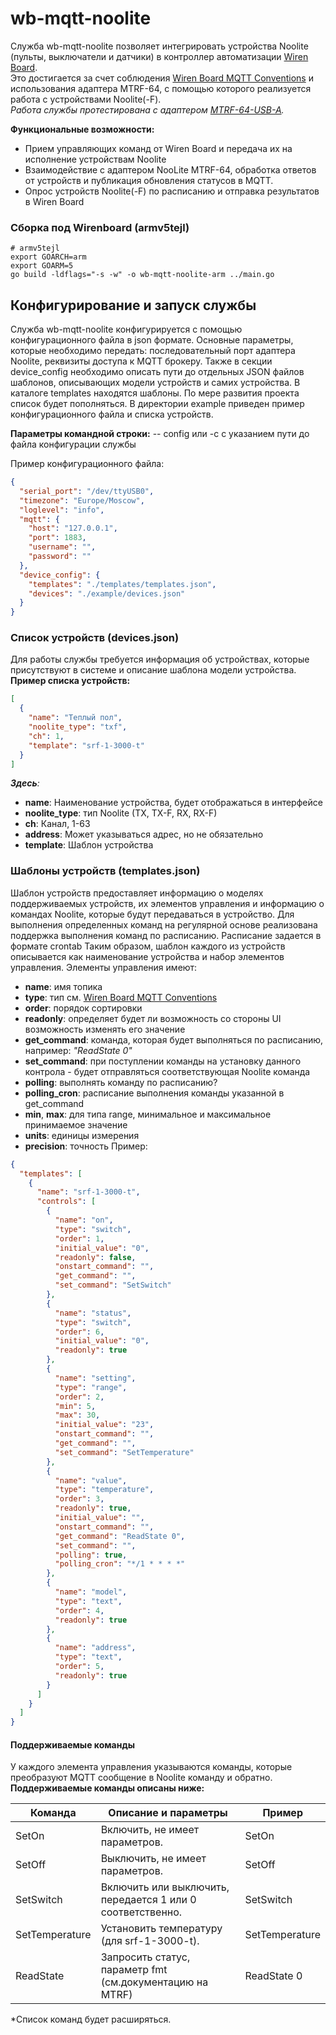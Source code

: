 # wb-mqtt-noolite

Служба wb-mqtt-noolite позволяет интегрировать устройства Noolite (пульты, выключатели и датчики) в контроллер автоматизации [Wiren Board](http://contactless.ru/).  
Это достигается за счет соблюдения [Wiren Board MQTT Conventions](https://github.com/contactless/homeui/blob/master/conventions.md) и использования адаптера MTRF-64, с помощью которого реализуется работа с устройствами Noolite(-F).  
_Работа службы протестирована с адаптером [MTRF-64-USB-A](https://noo.by/adapter-mtrf-64-usb-a.html)._ 

**Функциональные возможности:**
* Прием управляющих команд от Wiren Board и передача их на исполнение устройствам Noolite
* Взаимодействие с адаптером NooLite MTRF-64, обработка ответов от устройств и публикация обновления статусов в MQTT.
* Опрос устройств Noolite(-F) по расписанию и отправка результатов в Wiren Board

### Сборка под Wirenboard (armv5tejl) 

```shell
# armv5tejl
export GOARCH=arm
export GOARM=5
go build -ldflags="-s -w" -o wb-mqtt-noolite-arm ../main.go
```

## Конфигурирование и запуск службы
Служба wb-mqtt-noolite конфигурируется с помощью конфигурационного файла в json формате. 
Основные параметры, которые необходимо передать: последовательный порт адаптера Noolite, реквизиты доступа к MQTT брокеру.
Также в секции device_config необходимо описать пути до отдельных JSON файлов шаблонов, описывающих модели устройств и самих устройства.
В каталоге templates находятся шаблоны. По мере развития проекта список будет пополняться.
В директории example приведен пример конфигурационного файла и списка устройств.

**Параметры командной строки:** -- config или -c с указанием пути до файла конфигурации службы

Пример конфигурационного файла:
````json
{
  "serial_port": "/dev/ttyUSB0",
  "timezone": "Europe/Moscow",
  "loglevel": "info",
  "mqtt": {
    "host": "127.0.0.1",
    "port": 1883,
    "username": "",
    "password": ""
  },
  "device_config": {
    "templates": "./templates/templates.json",
    "devices": "./example/devices.json"
  }
}
````

### Список устройств (devices.json)
Для работы службы требуется информация об устройствах, которые присутствуют в системе и описание шаблона модели устройства.   
**Пример списка устройств:**
```json
[
  {
    "name": "Теплый пол",
    "noolite_type": "txf",
    "ch": 1,
    "template": "srf-1-3000-t"
  }
]
```
_**Здесь**:_
- **name**: Наименование устройства, будет отображаться в интерфейсе
- **noolite_type**: тип Noolite (TX, TX-F, RX, RX-F)
- **ch**: Канал, 1-63
- **address**: Может указываться адрес, но не обязательно
- **template**: Шаблон устройства

###  Шаблоны устройств (templates.json)
Шаблон устройств предоставляет информацию о моделях поддерживаемых устройств, их элементов управления и информацию о командах Noolite, которые будут передаваться в устройство.
Для выполнения определенных команд на регулярной основе реализована поддержка выполнения команд по расписанию. Расписание задается в формате crontab
Таким образом, шаблон каждого из устройств описывается как наименование устройства и набор элементов управления.
Элементы управления имеют:
- **name**: имя топика
- **type**: тип см. [Wiren Board MQTT Conventions](https://github.com/contactless/homeui/blob/master/conventions.md)
- **order**: порядок сортировки
- **readonly**: определяет будет ли возможность со стороны UI возможность изменять его значение
- **get_command**: команда, которая будет выполняться по расписанию, например: _"ReadState 0"_
- **set_command**: при поступлении команды на установку данного контрола - будет отправляться соответствующая Noolite команда
- **polling**: выполнять команду по расписанию?
- **polling_cron**: расписание выполнения команды указанной в get_command
- **min**, **max**: для типа range, минимальное и максимальное принимаемое значение
- **units**: единицы измерения
- **precision**: точность
Пример:
```json
{
  "templates": [
    {
      "name": "srf-1-3000-t",
      "controls": [
        {
          "name": "on",
          "type": "switch",
          "order": 1,
          "initial_value": "0",
          "readonly": false,
          "onstart_command": "",
          "get_command": "",
          "set_command": "SetSwitch"
        },
        {
          "name": "status",
          "type": "switch",
          "order": 6,
          "initial_value": "0",
          "readonly": true
        },
        {
          "name": "setting",
          "type": "range",
          "order": 2,
          "min": 5,
          "max": 30,
          "initial_value": "23",
          "onstart_command": "",
          "get_command": "",
          "set_command": "SetTemperature"
        },
        {
          "name": "value",
          "type": "temperature",
          "order": 3,
          "readonly": true,
          "initial_value": "",
          "onstart_command": "",
          "get_command": "ReadState 0",
          "set_command": "",
          "polling": true,
          "polling_cron": "*/1 * * * *"
        },
        {
          "name": "model",
          "type": "text",
          "order": 4,
          "readonly": true
        },
        {
          "name": "address",
          "type": "text",
          "order": 5,
          "readonly": true
        }
      ]
    }
  ]
}
```
#### Поддерживаемые команды
У каждого элемента управления указываются команды, которые преобразуют MQTT сообщение в Noolite команду и обратно.\
**Поддерживаемые команды описаны ниже:**

|Команда|Описание и параметры|Пример|
|---|---|---|
|SetOn|Включить, не имеет параметров. |SetOn|
|SetOff|Выключить, не имеет параметров.|SetOff|
|SetSwitch|Включить или выключить, передается 1 или 0 соответственно.|SetSwitch|
|SetTemperature|Установить температуру (для srf-1-3000-t).|SetTemperature|
|ReadState|Запросить статус, параметр fmt (см.документацию на MTRF)|ReadState 0|

*Список команд будет расширяться.
